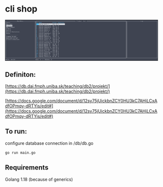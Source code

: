 # cli shop


![clishop screnshot](/clishop-ss.png)


## Definiton:

[https://db.dai.fmph.uniba.sk/teaching/db2/projekt/](https://db.dai.fmph.uniba.sk/teaching/db2/projekt/)

[https://docs.google.com/document/d/12sy75jUickbnZCY0HU3kC7AHjLCxAdfOPmqy-dRTYis/edit#](https://docs.google.com/document/d/12sy75jUickbnZCY0HU3kC7AHjLCxAdfOPmqy-dRTYis/edit#)


## To run:
configure database connection in /db/db.go

```
go run main.go
```


## Requirements

Golang 1.18 (because of generics)